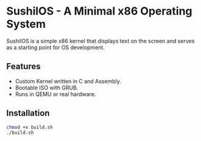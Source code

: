 # SushilOS - A Minimal x86 Operating System

SushilOS is a simple x86 kernel that displays text on the screen and serves as a starting point for OS development.

## Features
- Custom Kernel written in C and Assembly.
- Bootable ISO with GRUB.
- Runs in QEMU or real hardware.

## Installation
```bash
chmod +x build.sh
./build.sh
